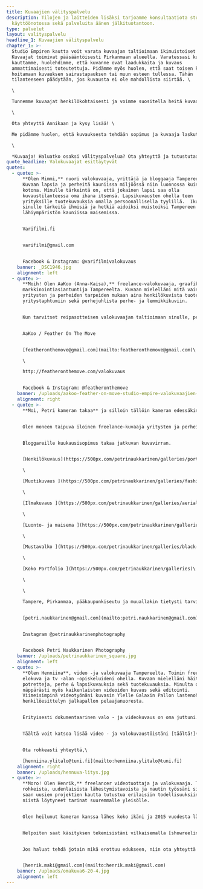 ```yaml
---
title: Kuvaajien välityspalvelu
description: Tilojen ja laitteiden lisäksi tarjoamme konsultaatiota studion
  käyttöönotossa sekä palveluita äänen jälkituotantoon.
type: palvelut
layout: valityspalvelu
headline_1: Kuvaajien välityspalvelu
chapter_1: >-
  Studio Empiren kautta voit varata kuvaajan taltioimaan ikimuistoiset hetket.
  Kuvaajat toimivat pääsääntöisesti Pirkanmaan alueella. Varatessasi kuvaajan
  kauttamme, huolehdimme, että kuvanne ovat laadukkaita ja kuvaus
  ammattimaisesti toteutettuja. Pidämme myös huolen, että saat toisen kuvaajan
  hoitamaan kuvauksen sairastapauksen tai muun esteen tullessa. Tähän
  tilanteeseen päädytään, jos kuvausta ei ole mahdollista siirtää. \

  \

  Tunnemme kuvaajat henkilökohtaisesti ja voimme suositella heitä kuvaamaan myös teidän yrityskuvat, henkilöstökuvat, potretit, miljöökuvaukset sekä tapahtumakuvaukset. \

  \

  Ota yhteyttä Annikaan ja kysy lisää! \

  Me pidämme huolen, että kuvauksesta tehdään sopimus ja kuvaaja laskuttaa kuvauksen asianmukaisesti.\

  \

  *Kuvaaja! Haluatko osaksi välityspalvelua? Ota yhteyttä ja tutustutaan!*
quote_headline: Valokuvaajat esittäytyvät
quotes:
  - quote: >-
      **Olen Mimmi,** nuori valokuvaaja, yrittäjä ja bloggaaja Tampereelta.
      Kuvaan lapsia ja perheitä kauniissa miljöössä niin luonnossa kuin perheen
      kotona. Minulle tärkeintä on, että jokainen lapsi saa olla
      kuvaustilanteessa oma ihana itsensä. Lapsikuvausten ohella teen
      yrityksille tuotekuvauksia omalla persoonallisella tyylillä.  Ikuistetaan
      sinulle tärkeitä ihmisiä ja hetkiä aidoiksi muistoiksi Tampereen ja
      lähiympäristön kauniissa maisemissa.


      Varifilmi.fi


      varifilmi@gmail.com


      Facebook & Instagram: @varifilmivalokuvaus
    banner: _DSC1946.jpg
    alignment: left
  - quote: >-
      **Moih! Olen AaKoo (Anna-Kaisa),** freelance-valokuvaaja, graafikko,
      markkinointiasiantuntija Tampereelta. Kuvaan mielelläni mitä vain
      yritysten ja perheiden tarpeiden mukaan aina henkilökuvista tuotekuviin ja
      yritystaphtumiin sekä perhejuhlista perhe- ja lemmikkikuviin.


      Kun tarvitset reipasotteisen valokuvaajan taltioimaan sinulle, perheellesi tai yrityksellesi tärkeät hetket ja henkilöt Tampereen seudulla, ota yhteyttä!


      AaKoo / Feather On The Move


      [featheronthemove@gmail.com](mailto:featheronthemove@gmail.com)\

      \

      http://featheronthemove.com/valokuvaus


      Facebook & Instagram: @featheronthemove
    banner: /uploads/aakoo-feather-on-move-studio-empire-valokuvaajien-valityspalvelu-valokuvaajatampere.jpg
    alignment: right
  - quote: >-
      **Moi, Petri kameran takaa** ja silloin tällöin kameran edessäkin :)


      Olen moneen taipuva iloinen freelance-kuvaaja yritysten ja perheiden tarpeisiin studio- tai miljöökuvauksissa. Ominta intohimoa henkilö-, muoti-, mainos- ja luontokuvaus kaikkine mielenkiintoisine variaatioineen sekä yhdistelmineen.


      Bloggareille kuukausisopimus takaa jatkuvan kuvavirran.


      [Henkilökuvaus](https://500px.com/petrinaukkarinen/galleries/portrait-photography)\

      \

      [Muotikuvaus ](https://500px.com/petrinaukkarinen/galleries/fashion)\

      \

      [Ilmakuvaus ](https://500px.com/petrinaukkarinen/galleries/aerial-photography)\

      \

      [Luonto- ja maisema ](https://500px.com/petrinaukkarinen/galleries/nature)\

      \

      [Mustavalko ](https://500px.com/petrinaukkarinen/galleries/black-and-white)\

      \

      [Koko Portfolio ](https://500px.com/petrinaukkarinen/galleries)\

      \

      \

      Tampere, Pirkanmaa, pääkaupunkiseutu ja muuallakin tietysti tarvittaessa!


      [petri.naukkarinen@gmail.com](mailto:petri.naukkarinen@gmail.com)


      Instagram @petrinaukkarinenphotography


      Facebook Petri Naukkarinen Photography
    banner: /uploads/petrinaukkarinen_square.jpg
    alignment: left
  - quote: >-
      **Olen Henniina**, video -ja valokuvaaja Tampereelta. Toimin freelancerina
      elokuva ja tv -alan -opiskeluideni ohella. Kuvaan mielelläni häitä,
      potretteja, perhe & lapsikuvauksia sekä tuotekuvauksia. Minulta onnistuu
      näppärästi myös kaikenlaisten videoiden kuvaus sekä editointi.
      Viimeisimpinä videotyönäni kuvasin Ylelle Galaxin Pallon lastenohjelmaan
      henkilöesittelyn jalkapallon pelaajanuoresta.


      Erityisesti dokumentaarinen valo - ja videokuvaus on oma juttuni. Rakastan valon ja varjojen kontrastia, pehmeyttä ja luonnon tarjoamaa kaunista miljöötä kuville. Nyt kesällä perhe - ja lapsikuvaukset onnistuvatkin hyvin kauniissa ja kukkivassa luonnossa.


      Täältä voit katsoa lisää video - ja valokuvaustöistäni [täältä!](https://henniinaylitalo.​wixsite.com/portfolio)


      Ota rohkeasti yhteyttä,\

      [henniina.ylitalo@tuni.fi](mailto:henniina.ylitalo@tuni.fi)
    alignment: right
    banner: /uploads/hennuva-litys.jpg
  - quote: >-
      **Moro! Olen Henrik,** freelancer videotuottaja ja valokuvaaja. Tykkään
      rohkeista, uudenlaisista lähestymistavoista ja nautin työssäni siitä, kun
      saan uusien projektien kautta tutustua erilaisiin todellisuuksiin ja jakaa
      niistä löytyneet tarinat suuremmalle yleisölle.


      Olen heilunut kameran kanssa lähes koko ikäni ja 2015 vuodesta lähtien työskennellyt alalla freelancerina. Olen tottunut toteuttamaan vähän kaikenlaisia sisältöjä suunnitteluvaiheesta leikkauspöydälle asti, joko itsenäisesti tai osana isompaa ryhmää. Olen myös valmistunut elokuva ja tv -alan medianomiksi Tampereen Ammattikorkeakoulusta ja sitä aiemmin suorittanut käsikirjoituspainotteiset opinnot Lahden kansanopistolla.


      Helpoiten saat käsityksen tekemisistäni vilkaisemalla [showreelini ](https://vimeo.com/426177478)tai tutkiskelemalla sivujani: [www.henrikmaki.com](http://www.henrikmaki.com/)


      Jos haluat tehdä jotain mikä erottuu edukseen, niin ota yhteyttä ja kerro ideastasi:


      [henrik.maki@gmail.com](mailto:henrik.maki@gmail.com)
    banner: /uploads/omakuva6-20-4.jpg
    alignment: left
---
```

